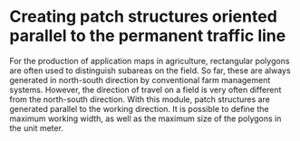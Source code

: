 # Creating patch structures oriented parallel to the permanent traffic line

For the production of application maps in agriculture, rectangular polygons are often used to distinguish subareas on the field. So far, these are always generated in north-south direction by conventional farm management systems. However, the direction of travel on a field is very often different from the north-south direction.
With this module, patch structures are generated parallel to the working direction. It is possible to define the maximum working width, as well as the maximum size of the polygons in the unit meter. 
